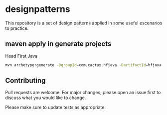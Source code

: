 # designpatterns
This repository is a set of design patterns applied in some useful escenarios to practice.

##  maven apply in generate projects
 Head First Java
```bash
mvn archetype:generate -DgroupId=com.cactux.hfjava -DartifactId=hfjava -DarchetypeArtifactId=maven-archetype-mojo
```


## Contributing
Pull requests are welcome. For major changes, please open an issue first to discuss what you would like to change.

Please make sure to update tests as appropriate.
